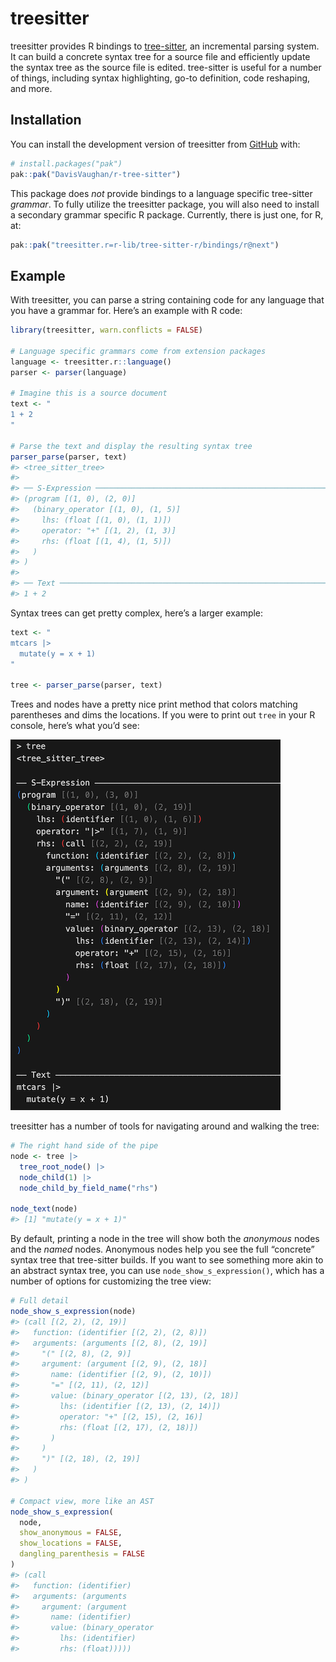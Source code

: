 
<!-- README.md is generated from README.Rmd. Please edit that file -->

# treesitter

<!-- badges: start -->
<!-- badges: end -->

treesitter provides R bindings to
[tree-sitter](https://github.com/tree-sitter/tree-sitter), an
incremental parsing system. It can build a concrete syntax tree for a
source file and efficiently update the syntax tree as the source file is
edited. tree-sitter is useful for a number of things, including syntax
highlighting, go-to definition, code reshaping, and more.

## Installation

You can install the development version of treesitter from
[GitHub](https://github.com/) with:

``` r
# install.packages("pak")
pak::pak("DavisVaughan/r-tree-sitter")
```

This package does *not* provide bindings to a language specific
tree-sitter *grammar*. To fully utilize the treesitter package, you will
also need to install a secondary grammar specific R package. Currently,
there is just one, for R, at:

``` r
pak::pak("treesitter.r=r-lib/tree-sitter-r/bindings/r@next")
```

## Example

With treesitter, you can parse a string containing code for any language
that you have a grammar for. Here’s an example with R code:

``` r
library(treesitter, warn.conflicts = FALSE)

# Language specific grammars come from extension packages
language <- treesitter.r::language()
parser <- parser(language)

# Imagine this is a source document
text <- "
1 + 2
"

# Parse the text and display the resulting syntax tree
parser_parse(parser, text)
#> <tree_sitter_tree>
#> 
#> ── S-Expression ────────────────────────────────────────────────────────────────
#> (program [(1, 0), (2, 0)]
#>   (binary_operator [(1, 0), (1, 5)]
#>     lhs: (float [(1, 0), (1, 1)])
#>     operator: "+" [(1, 2), (1, 3)]
#>     rhs: (float [(1, 4), (1, 5)])
#>   )
#> )
#> 
#> ── Text ────────────────────────────────────────────────────────────────────────
#> 1 + 2
```

Syntax trees can get pretty complex, here’s a larger example:

``` r
text <- "
mtcars |>
  mutate(y = x + 1)
"

tree <- parser_parse(parser, text)
```

Trees and nodes have a pretty nice print method that colors matching
parentheses and dims the locations. If you were to print out `tree` in
your R console, here’s what you’d see:

<img src="man/figures/README-dplyr-tree.png"/>

treesitter has a number of tools for navigating around and walking the
tree:

``` r
# The right hand side of the pipe
node <- tree |>
  tree_root_node() |>
  node_child(1) |>
  node_child_by_field_name("rhs")

node_text(node)
#> [1] "mutate(y = x + 1)"
```

By default, printing a node in the tree will show both the *anonymous*
nodes and the *named* nodes. Anonymous nodes help you see the full
“concrete” syntax tree that tree-sitter builds. If you want to see
something more akin to an abstract syntax tree, you can use
`node_show_s_expression()`, which has a number of options for
customizing the tree view:

``` r
# Full detail
node_show_s_expression(node)
#> (call [(2, 2), (2, 19)]
#>   function: (identifier [(2, 2), (2, 8)])
#>   arguments: (arguments [(2, 8), (2, 19)]
#>     "(" [(2, 8), (2, 9)]
#>     argument: (argument [(2, 9), (2, 18)]
#>       name: (identifier [(2, 9), (2, 10)])
#>       "=" [(2, 11), (2, 12)]
#>       value: (binary_operator [(2, 13), (2, 18)]
#>         lhs: (identifier [(2, 13), (2, 14)])
#>         operator: "+" [(2, 15), (2, 16)]
#>         rhs: (float [(2, 17), (2, 18)])
#>       )
#>     )
#>     ")" [(2, 18), (2, 19)]
#>   )
#> )

# Compact view, more like an AST
node_show_s_expression(
  node,
  show_anonymous = FALSE,
  show_locations = FALSE,
  dangling_parenthesis = FALSE
)
#> (call
#>   function: (identifier)
#>   arguments: (arguments
#>     argument: (argument
#>       name: (identifier)
#>       value: (binary_operator
#>         lhs: (identifier)
#>         rhs: (float)))))
```
